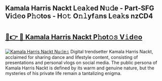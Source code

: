 ## Kamala Harris Nackt L𝚎a𝚔ed N𝚞𝚍e - Part-SFG Vi𝚍𝚎o P𝚑𝚘tos - H𝚘𝚝 O𝚗𝚕yf𝚊ns L𝚎a𝚔s nzCD4

# <h2><a href="http://kf7nt7v.oniu.top/?m=Kamala+Harris+Nackt">🔗👉 🔴 Kamala Harris Nackt P𝚑ot𝚘𝚜 V𝚒d𝚎o</a></h2>

[![Kamala Harris Nackt Nu𝚍e𝚜](https://i.imgur.com/0qMVB7G.gif)](http://kf7nt7v.oniu.top/?m=Kamala+Harris+Nackt)
Digital trendsetter Kamala Harris Nackt, acclaimed for sharing dance and lifestyle content, consisting of presentations and personal vlogs on social media. The public persona of Kamala Harris Nackt is defined by its warm and genuine nature, but the mysteries of his private life remain a tantalizing enigma.  
